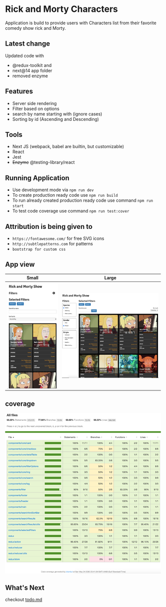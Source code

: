 # Rick and Morty Characters

Application is build to provide users with Characters list from their favorite comedy show rick and Morty.

## Latest change

Updated code with

- @redux-toolkit and
- next@14 app folder
- removed enzyme

## Features

- Server side rendering
- Filter based on options
- search by name starting with (ignore cases)
- Sorting by id (Ascending and Descending)

## Tools

- Next JS (webpack, babel are builtin, but customizable)
- React
- Jest
- ~~Enzyme~~ @testing-library/react

## Running Application

- Use development mode via ```npm run dev```
- To create production ready code use ```npm run build```
- To run already created production ready code use command ```npm run start```
- To test code coverage use command ```npm run test:cover```

## Attribution is being given to

- ```https://fontawesome.com/``` for free SVG icons
- ```http://subtlepatterns.com``` for patterns
- ```bootstrap for custom css```

## App view

| Small  | Large |
:--------------:|:-----------------:
![mobile view](/docs/mobileThumbnail.png) |  ![desktop view](/docs/desktopThumbnail.png)

## coverage

![code coverage](/docs/codeCoverage.png)

## What's Next

checkout [todo.md](/docs/todo.md)
